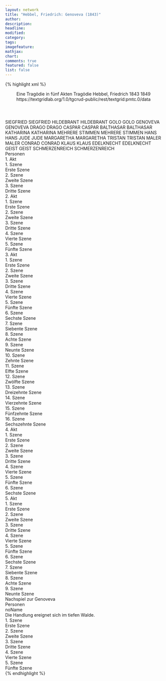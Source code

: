 ```yaml
---
layout: network
title: "Hebbel, Friedrich: Genoveva (1843)"
author:
description:
headline:
modified:
category:
tags:
imagefeature: 
mathjax: 
chart: 
comments: true
featured: false
list: false
---
```

{% highlight xml %}
<?xml-model href="https://raw.githubusercontent.com/DLiNa/project/master/rules/lina.rnc"?><?xml-model href="https://raw.githubusercontent.com/DLiNa/project/master/rules/lina.sch"?>
<play xmlns="http://lina.digital">
  <header>
    <title>Genoveva</title>
    <subtitle>Eine Tragödie in fünf Akten</subtitle>
    <genretitle>Tragödie</genretitle>
    <author>Hebbel, Friedrich</author>
    <date type="print">1843</date>
    <date type="premiere">1849</date>
    <date type="written"/>
    <source>https://textgridlab.org/1.0/tgcrud-public/rest/textgrid:pmtc.0/data</source>
  </header>
  <personae>
    <character>
      <name>SIEGFRIED</name>
      <alias xml:id="siegfried">
        <name>SIEGFRIED</name>
      </alias>
    </character>
    <character>
      <name>HILDEBRANT</name>
      <alias xml:id="hildebrant">
        <name>HILDEBRANT</name>
      </alias>
    </character>
    <character>
      <name>GOLO</name>
      <alias xml:id="golo">
        <name>GOLO</name>
      </alias>
    </character>
    <character>
      <name>GENOVEVA</name>
      <alias xml:id="genoveva">
        <name>GENOVEVA</name>
      </alias>
    </character>
    <character>
      <name>DRAGO</name>
      <alias xml:id="drago">
        <name>DRAGO</name>
      </alias>
    </character>
    <character>
      <name>CASPAR</name>
      <alias xml:id="caspar">
        <name>CASPAR</name>
      </alias>
    </character>
    <character>
      <name>BALTHASAR</name>
      <alias xml:id="balthasar">
        <name>BALTHASAR</name>
      </alias>
    </character>
    <character>
      <name>KATHARINA</name>
      <alias xml:id="katharina">
        <name>KATHARINA</name>
      </alias>
    </character>
    <character>
      <name>MEHRERE STIMMEN</name>
      <alias xml:id="mehrere_stimmen">
        <name>MEHRERE STIMMEN</name>
      </alias>
    </character>
    <character>
      <name>HANS</name>
      <alias xml:id="hans">
        <name>HANS</name>
      </alias>
    </character>
    <character>
      <name>JUDE</name>
      <alias xml:id="jude">
        <name>JUDE</name>
      </alias>
    </character>
    <character>
      <name>MARGARETHA</name>
      <alias xml:id="margaretha">
        <name>MARGARETHA</name>
      </alias>
    </character>
    <character>
      <name>TRISTAN</name>
      <alias xml:id="tristan">
        <name>TRISTAN</name>
      </alias>
    </character>
    <character>
      <name>MALER</name>
      <alias xml:id="maler">
        <name>MALER</name>
      </alias>
    </character>
    <character>
      <name>CONRAD</name>
      <alias xml:id="conrad">
        <name>CONRAD</name>
      </alias>
    </character>
    <character>
      <name>KLAUS</name>
      <alias xml:id="klaus">
        <name>KLAUS</name>
      </alias>
    </character>
    <character>
      <name>EDELKNECHT</name>
      <alias xml:id="edelknecht">
        <name>EDELKNECHT</name>
      </alias>
    </character>
    <character>
      <name>GEIST</name>
      <alias xml:id="geist">
        <name>GEIST</name>
      </alias>
    </character>
    <character>
      <name>SCHMERZENREICH</name>
      <alias xml:id="schmerzenreich">
        <name>SCHMERZENREICH</name>
      </alias>
    </character>
  </personae>
  <text>
    <div>
      <head>Personen</head>
    </div>
    <div>
      <head>1. Akt</head>
      <div>
        <head>1. Szene</head>
        <div>
          <head>Erste Szene</head>
          <sp who="#siegfried">
            <amount n="9" unit="speech_acts"/>
            <amount n="379" unit="words"/>
            <amount n="50" unit="lines"/>
            <amount n="1953" unit="chars"/>
          </sp>
          <sp who="#hildebrant">
            <amount n="2" unit="speech_acts"/>
            <amount n="121" unit="words"/>
            <amount n="15" unit="lines"/>
            <amount n="628" unit="chars"/>
          </sp>
          <sp who="#golo">
            <amount n="6" unit="speech_acts"/>
            <amount n="447" unit="words"/>
            <amount n="58" unit="lines"/>
            <amount n="2293" unit="chars"/>
          </sp>
        </div>
      </div>
      <div>
        <head>2. Szene</head>
        <div>
          <head>Zweite Szene</head>
          <sp who="#genoveva">
            <amount n="22" unit="speech_acts"/>
            <amount n="810" unit="words"/>
            <amount n="105" unit="lines"/>
            <amount n="4163" unit="chars"/>
          </sp>
          <sp who="#siegfried">
            <amount n="18" unit="speech_acts"/>
            <amount n="605" unit="words"/>
            <amount n="83" unit="lines"/>
            <amount n="3221" unit="chars"/>
          </sp>
          <sp who="#golo">
            <amount n="15" unit="speech_acts"/>
            <amount n="738" unit="words"/>
            <amount n="98" unit="lines"/>
            <amount n="3833" unit="chars"/>
          </sp>
        </div>
      </div>
      <div>
        <head>3. Szene</head>
        <div>
          <head>Dritte Szene</head>
          <sp who="#drago">
            <amount n="6" unit="speech_acts"/>
            <amount n="287" unit="words"/>
            <amount n="37" unit="lines"/>
            <amount n="1468" unit="chars"/>
          </sp>
          <sp who="#genoveva">
            <amount n="5" unit="speech_acts"/>
            <amount n="51" unit="words"/>
            <amount n="7" unit="lines"/>
            <amount n="244" unit="chars"/>
          </sp>
          <sp who="#golo">
            <amount n="7" unit="speech_acts"/>
            <amount n="340" unit="words"/>
            <amount n="48" unit="lines"/>
            <amount n="1762" unit="chars"/>
          </sp>
        </div>
      </div>
    </div>
    <div>
      <head>2. Akt</head>
      <div>
        <head>1. Szene</head>
        <div>
          <head>Erste Szene</head>
          <sp who="#caspar">
            <amount n="4" unit="speech_acts"/>
            <amount n="36" unit="words"/>
            <amount n="7" unit="lines"/>
            <amount n="189" unit="chars"/>
          </sp>
          <sp who="#balthasar">
            <amount n="3" unit="speech_acts"/>
            <amount n="206" unit="words"/>
            <amount n="28" unit="lines"/>
            <amount n="1050" unit="chars"/>
          </sp>
        </div>
      </div>
      <div>
        <head>2. Szene</head>
        <div>
          <head>Zweite Szene</head>
          <sp who="#golo">
            <amount n="2" unit="speech_acts"/>
            <amount n="345" unit="words"/>
            <amount n="46" unit="lines"/>
            <amount n="1790" unit="chars"/>
          </sp>
          <sp who="#caspar">
            <amount n="1" unit="speech_acts"/>
            <amount n="3" unit="words"/>
            <amount n="1" unit="lines"/>
            <amount n="16" unit="chars"/>
          </sp>
        </div>
      </div>
      <div>
        <head>3. Szene</head>
        <div>
          <head>Dritte Szene</head>
          <sp who="#katharina">
            <amount n="9" unit="speech_acts"/>
            <amount n="187" unit="words"/>
            <amount n="27" unit="lines"/>
            <amount n="944" unit="chars"/>
          </sp>
          <sp who="#golo">
            <amount n="9" unit="speech_acts"/>
            <amount n="199" unit="words"/>
            <amount n="33" unit="lines"/>
            <amount n="1110" unit="chars"/>
          </sp>
        </div>
      </div>
      <div>
        <head>4. Szene</head>
        <div>
          <head>Vierte Szene</head>
          <sp who="#golo">
            <amount n="15" unit="speech_acts"/>
            <amount n="999" unit="words"/>
            <amount n="137" unit="lines"/>
            <amount n="5304" unit="chars"/>
          </sp>
          <sp who="#genoveva">
            <amount n="14" unit="speech_acts"/>
            <amount n="822" unit="words"/>
            <amount n="113" unit="lines"/>
            <amount n="4417" unit="chars"/>
          </sp>
        </div>
      </div>
      <div>
        <head>5. Szene</head>
        <div>
          <head>Fünfte Szene</head>
          <sp who="#mehrere_stimmen">
            <amount n="1" unit="speech_acts"/>
            <amount n="4" unit="words"/>
            <amount n="1" unit="lines"/>
            <amount n="17" unit="chars"/>
          </sp>
          <sp who="#golo">
            <amount n="9" unit="speech_acts"/>
            <amount n="443" unit="words"/>
            <amount n="59" unit="lines"/>
            <amount n="2297" unit="chars"/>
          </sp>
          <sp who="#balthasar">
            <amount n="7" unit="speech_acts"/>
            <amount n="110" unit="words"/>
            <amount n="18" unit="lines"/>
            <amount n="603" unit="chars"/>
          </sp>
          <sp who="#katharina">
            <amount n="4" unit="speech_acts"/>
            <amount n="54" unit="words"/>
            <amount n="8" unit="lines"/>
            <amount n="274" unit="chars"/>
          </sp>
          <sp who="#hans">
            <amount n="2" unit="speech_acts"/>
            <amount n="19" unit="words"/>
            <amount n="3" unit="lines"/>
            <amount n="90" unit="chars"/>
          </sp>
          <sp who="#jude">
            <amount n="6" unit="speech_acts"/>
            <amount n="465" unit="words"/>
            <amount n="58" unit="lines"/>
            <amount n="2492" unit="chars"/>
          </sp>
          <sp who="#genoveva">
            <amount n="1" unit="speech_acts"/>
          </sp>
        </div>
      </div>
    </div>
    <div>
      <head>3. Akt</head>
      <div>
        <head>1. Szene</head>
        <div>
          <head>Erste Szene</head>
          <sp who="#margaretha">
            <amount n="9" unit="speech_acts"/>
            <amount n="281" unit="words"/>
            <amount n="40" unit="lines"/>
            <amount n="1484" unit="chars"/>
          </sp>
          <sp who="#katharina">
            <amount n="8" unit="speech_acts"/>
            <amount n="45" unit="words"/>
            <amount n="11" unit="lines"/>
            <amount n="235" unit="chars"/>
          </sp>
        </div>
      </div>
      <div>
        <head>2. Szene</head>
        <div>
          <head>Zweite Szene</head>
          <sp who="#genoveva">
            <amount n="4" unit="speech_acts"/>
            <amount n="104" unit="words"/>
            <amount n="15" unit="lines"/>
            <amount n="518" unit="chars"/>
          </sp>
          <sp who="#margaretha">
            <amount n="9" unit="speech_acts"/>
            <amount n="474" unit="words"/>
            <amount n="65" unit="lines"/>
            <amount n="2459" unit="chars"/>
          </sp>
          <sp who="#katharina">
            <amount n="5" unit="speech_acts"/>
            <amount n="46" unit="words"/>
            <amount n="8" unit="lines"/>
            <amount n="225" unit="chars"/>
          </sp>
        </div>
      </div>
      <div>
        <head>3. Szene</head>
        <div>
          <head>Dritte Szene</head>
          <sp who="#katharina">
            <amount n="4" unit="speech_acts"/>
            <amount n="24" unit="words"/>
            <amount n="5" unit="lines"/>
            <amount n="110" unit="chars"/>
          </sp>
          <sp who="#margaretha">
            <amount n="4" unit="speech_acts"/>
            <amount n="121" unit="words"/>
            <amount n="18" unit="lines"/>
            <amount n="651" unit="chars"/>
          </sp>
          <sp who="#genoveva">
            <amount n="4" unit="speech_acts"/>
            <amount n="63" unit="words"/>
            <amount n="9" unit="lines"/>
            <amount n="320" unit="chars"/>
          </sp>
          <sp who="#drago">
            <amount n="2" unit="speech_acts"/>
            <amount n="11" unit="words"/>
            <amount n="2" unit="lines"/>
            <amount n="55" unit="chars"/>
          </sp>
        </div>
      </div>
      <div>
        <head>4. Szene</head>
        <div>
          <head>Vierte Szene</head>
          <sp who="#golo">
            <amount n="6" unit="speech_acts"/>
            <amount n="199" unit="words"/>
            <amount n="28" unit="lines"/>
            <amount n="1035" unit="chars"/>
          </sp>
          <sp who="#genoveva">
            <amount n="3" unit="speech_acts"/>
            <amount n="35" unit="words"/>
            <amount n="7" unit="lines"/>
            <amount n="182" unit="chars"/>
          </sp>
          <sp who="#drago">
            <amount n="1" unit="speech_acts"/>
          </sp>
          <sp who="#margaretha">
            <amount n="16" unit="speech_acts"/>
            <amount n="206" unit="words"/>
            <amount n="35" unit="lines"/>
            <amount n="1039" unit="chars"/>
          </sp>
          <sp who="#katharina">
            <amount n="16" unit="speech_acts"/>
            <amount n="102" unit="words"/>
            <amount n="20" unit="lines"/>
            <amount n="495" unit="chars"/>
          </sp>
        </div>
      </div>
      <div>
        <head>5. Szene</head>
        <div>
          <head>Fünfte Szene</head>
          <sp who="#caspar">
            <amount n="2" unit="speech_acts"/>
            <amount n="13" unit="words"/>
            <amount n="3" unit="lines"/>
            <amount n="72" unit="chars"/>
          </sp>
          <sp who="#golo">
            <amount n="2" unit="speech_acts"/>
            <amount n="111" unit="words"/>
            <amount n="13" unit="lines"/>
            <amount n="546" unit="chars"/>
          </sp>
        </div>
      </div>
      <div>
        <head>6. Szene</head>
        <div>
          <head>Sechste Szene</head>
          <sp who="#genoveva">
            <amount n="1" unit="speech_acts"/>
            <amount n="52" unit="words"/>
            <amount n="7" unit="lines"/>
            <amount n="291" unit="chars"/>
          </sp>
        </div>
      </div>
      <div>
        <head>7. Szene</head>
        <div>
          <head>Siebente Szene</head>
          <sp who="#golo">
            <amount n="2" unit="speech_acts"/>
            <amount n="8" unit="words"/>
            <amount n="1" unit="lines"/>
            <amount n="44" unit="chars"/>
          </sp>
          <sp who="#genoveva">
            <amount n="2" unit="speech_acts"/>
            <amount n="31" unit="words"/>
            <amount n="4" unit="lines"/>
            <amount n="159" unit="chars"/>
          </sp>
        </div>
      </div>
      <div>
        <head>8. Szene</head>
        <div>
          <head>Achte Szene</head>
          <sp who="#tristan">
            <amount n="15" unit="speech_acts"/>
            <amount n="1031" unit="words"/>
            <amount n="139" unit="lines"/>
            <amount n="5441" unit="chars"/>
          </sp>
          <sp who="#genoveva">
            <amount n="12" unit="speech_acts"/>
            <amount n="121" unit="words"/>
            <amount n="21" unit="lines"/>
            <amount n="661" unit="chars"/>
          </sp>
          <sp who="#golo">
            <amount n="2" unit="speech_acts"/>
            <amount n="35" unit="words"/>
            <amount n="5" unit="lines"/>
            <amount n="191" unit="chars"/>
          </sp>
        </div>
      </div>
      <div>
        <head>9. Szene</head>
        <div>
          <head>Neunte Szene</head>
          <sp who="#katharina">
            <amount n="2" unit="speech_acts"/>
            <amount n="11" unit="words"/>
            <amount n="2" unit="lines"/>
            <amount n="55" unit="chars"/>
          </sp>
          <sp who="#genoveva">
            <amount n="1" unit="speech_acts"/>
            <amount n="4" unit="words"/>
            <amount n="1" unit="lines"/>
            <amount n="13" unit="chars"/>
          </sp>
        </div>
      </div>
      <div>
        <head>10. Szene</head>
        <div>
          <head>Zehnte Szene</head>
          <sp who="#genoveva">
            <amount n="23" unit="speech_acts"/>
            <amount n="286" unit="words"/>
            <amount n="45" unit="lines"/>
            <amount n="1474" unit="chars"/>
          </sp>
          <sp who="#maler">
            <amount n="6" unit="speech_acts"/>
            <amount n="118" unit="words"/>
            <amount n="18" unit="lines"/>
            <amount n="632" unit="chars"/>
          </sp>
          <sp who="#golo">
            <amount n="18" unit="speech_acts"/>
            <amount n="1483" unit="words"/>
            <amount n="191" unit="lines"/>
            <amount n="7559" unit="chars"/>
          </sp>
          <sp who="#katharina">
            <amount n="5" unit="speech_acts"/>
            <amount n="34" unit="words"/>
            <amount n="5" unit="lines"/>
            <amount n="165" unit="chars"/>
          </sp>
        </div>
      </div>
      <div>
        <head>11. Szene</head>
        <div>
          <head>Elfte Szene</head>
          <sp who="#katharina">
            <amount n="12" unit="speech_acts"/>
            <amount n="114" unit="words"/>
            <amount n="18" unit="lines"/>
            <amount n="568" unit="chars"/>
          </sp>
          <sp who="#golo">
            <amount n="12" unit="speech_acts"/>
            <amount n="67" unit="words"/>
            <amount n="16" unit="lines"/>
            <amount n="341" unit="chars"/>
          </sp>
          <sp who="#margaretha">
            <amount n="13" unit="speech_acts"/>
            <amount n="635" unit="words"/>
            <amount n="85" unit="lines"/>
            <amount n="3237" unit="chars"/>
          </sp>
          <sp who="#drago">
            <amount n="1" unit="speech_acts"/>
          </sp>
        </div>
      </div>
      <div>
        <head>12. Szene</head>
        <div>
          <head>Zwölfte Szene</head>
          <sp who="#golo">
            <amount n="14" unit="speech_acts"/>
            <amount n="523" unit="words"/>
            <amount n="70" unit="lines"/>
            <amount n="2763" unit="chars"/>
          </sp>
          <sp who="#drago">
            <amount n="14" unit="speech_acts"/>
            <amount n="271" unit="words"/>
            <amount n="37" unit="lines"/>
            <amount n="1365" unit="chars"/>
          </sp>
        </div>
      </div>
      <div>
        <head>13. Szene</head>
        <div>
          <head>Dreizehnte Szene</head>
          <sp who="#golo">
            <amount n="2" unit="speech_acts"/>
            <amount n="19" unit="words"/>
            <amount n="4" unit="lines"/>
            <amount n="99" unit="chars"/>
          </sp>
          <sp who="#margaretha">
            <amount n="1" unit="speech_acts"/>
            <amount n="14" unit="words"/>
            <amount n="2" unit="lines"/>
            <amount n="64" unit="chars"/>
          </sp>
        </div>
      </div>
      <div>
        <head>14. Szene</head>
        <div>
          <head>Vierzehnte Szene</head>
          <sp who="#golo">
            <amount n="12" unit="speech_acts"/>
            <amount n="119" unit="words"/>
            <amount n="20" unit="lines"/>
            <amount n="580" unit="chars"/>
          </sp>
          <sp who="#conrad">
            <amount n="14" unit="speech_acts"/>
            <amount n="228" unit="words"/>
            <amount n="35" unit="lines"/>
            <amount n="1078" unit="chars"/>
          </sp>
          <sp who="#margaretha">
            <amount n="9" unit="speech_acts"/>
            <amount n="163" unit="words"/>
            <amount n="27" unit="lines"/>
            <amount n="865" unit="chars"/>
          </sp>
          <sp who="#klaus">
            <amount n="5" unit="speech_acts"/>
            <amount n="30" unit="words"/>
            <amount n="7" unit="lines"/>
            <amount n="129" unit="chars"/>
          </sp>
          <sp who="#hans">
            <amount n="17" unit="speech_acts"/>
            <amount n="295" unit="words"/>
            <amount n="47" unit="lines"/>
            <amount n="1503" unit="chars"/>
          </sp>
          <sp who="#caspar">
            <amount n="10" unit="speech_acts"/>
            <amount n="198" unit="words"/>
            <amount n="30" unit="lines"/>
            <amount n="993" unit="chars"/>
          </sp>
          <sp who="#balthasar">
            <amount n="4" unit="speech_acts"/>
            <amount n="77" unit="words"/>
            <amount n="14" unit="lines"/>
            <amount n="388" unit="chars"/>
          </sp>
          <sp who="#katharina">
            <amount n="6" unit="speech_acts"/>
            <amount n="43" unit="words"/>
            <amount n="9" unit="lines"/>
            <amount n="203" unit="chars"/>
          </sp>
        </div>
      </div>
      <div>
        <head>15. Szene</head>
        <div>
          <head>Fünfzehnte Szene</head>
          <sp who="#genoveva">
            <amount n="1" unit="speech_acts"/>
            <amount n="62" unit="words"/>
            <amount n="7" unit="lines"/>
            <amount n="298" unit="chars"/>
          </sp>
        </div>
      </div>
      <div>
        <head>16. Szene</head>
        <div>
          <head>Sechszehnte Szene</head>
          <sp who="#golo">
            <amount n="5" unit="speech_acts"/>
            <amount n="71" unit="words"/>
            <amount n="9" unit="lines"/>
            <amount n="358" unit="chars"/>
          </sp>
          <sp who="#genoveva">
            <amount n="7" unit="speech_acts"/>
            <amount n="76" unit="words"/>
            <amount n="11" unit="lines"/>
            <amount n="376" unit="chars"/>
          </sp>
          <sp who="#hans">
            <amount n="1" unit="speech_acts"/>
            <amount n="5" unit="words"/>
            <amount n="1" unit="lines"/>
            <amount n="19" unit="chars"/>
          </sp>
          <sp who="#balthasar">
            <amount n="4" unit="speech_acts"/>
            <amount n="136" unit="words"/>
            <amount n="18" unit="lines"/>
            <amount n="665" unit="chars"/>
          </sp>
          <sp who="#conrad">
            <amount n="2" unit="speech_acts"/>
            <amount n="26" unit="words"/>
            <amount n="3" unit="lines"/>
            <amount n="109" unit="chars"/>
          </sp>
          <sp who="#caspar">
            <amount n="4" unit="speech_acts"/>
            <amount n="49" unit="words"/>
            <amount n="9" unit="lines"/>
            <amount n="260" unit="chars"/>
          </sp>
          <sp who="#katharina">
            <amount n="1" unit="speech_acts"/>
            <amount n="5" unit="words"/>
            <amount n="1" unit="lines"/>
            <amount n="28" unit="chars"/>
          </sp>
          <sp who="#drago">
            <amount n="1" unit="speech_acts"/>
            <amount n="3" unit="words"/>
            <amount n="1" unit="lines"/>
            <amount n="11" unit="chars"/>
          </sp>
          <sp who="#margaretha">
            <amount n="2" unit="speech_acts"/>
            <amount n="27" unit="words"/>
            <amount n="4" unit="lines"/>
            <amount n="136" unit="chars"/>
          </sp>
        </div>
      </div>
    </div>
    <div>
      <head>4. Akt</head>
      <div>
        <head>1. Szene</head>
        <div>
          <head>Erste Szene</head>
          <sp who="#katharina">
            <amount n="11" unit="speech_acts"/>
            <amount n="614" unit="words"/>
            <amount n="75" unit="lines"/>
            <amount n="2990" unit="chars"/>
          </sp>
          <sp who="#golo">
            <amount n="10" unit="speech_acts"/>
            <amount n="1100" unit="words"/>
            <amount n="142" unit="lines"/>
            <amount n="5655" unit="chars"/>
          </sp>
        </div>
      </div>
      <div>
        <head>2. Szene</head>
        <div>
          <head>Zweite Szene</head>
          <sp who="#caspar">
            <amount n="12" unit="speech_acts"/>
            <amount n="551" unit="words"/>
            <amount n="74" unit="lines"/>
            <amount n="2878" unit="chars"/>
          </sp>
          <sp who="#katharina">
            <amount n="9" unit="speech_acts"/>
            <amount n="118" unit="words"/>
            <amount n="19" unit="lines"/>
            <amount n="614" unit="chars"/>
          </sp>
          <sp who="#golo">
            <amount n="6" unit="speech_acts"/>
            <amount n="184" unit="words"/>
            <amount n="26" unit="lines"/>
            <amount n="973" unit="chars"/>
          </sp>
        </div>
      </div>
      <div>
        <head>3. Szene</head>
        <div>
          <head>Dritte Szene</head>
          <sp who="#edelknecht">
            <amount n="1" unit="speech_acts"/>
            <amount n="142" unit="words"/>
            <amount n="17" unit="lines"/>
            <amount n="671" unit="chars"/>
          </sp>
        </div>
      </div>
      <div>
        <head>4. Szene</head>
        <div>
          <head>Vierte Szene</head>
          <sp who="#golo">
            <amount n="2" unit="speech_acts"/>
            <amount n="24" unit="words"/>
            <amount n="4" unit="lines"/>
            <amount n="138" unit="chars"/>
          </sp>
          <sp who="#edelknecht">
            <amount n="1" unit="speech_acts"/>
            <amount n="4" unit="words"/>
            <amount n="1" unit="lines"/>
            <amount n="13" unit="chars"/>
          </sp>
          <sp who="#siegfried">
            <amount n="1" unit="speech_acts"/>
            <amount n="3" unit="words"/>
            <amount n="1" unit="lines"/>
            <amount n="11" unit="chars"/>
          </sp>
        </div>
      </div>
      <div>
        <head>5. Szene</head>
        <div>
          <head>Fünfte Szene</head>
          <sp who="#siegfried">
            <amount n="25" unit="speech_acts"/>
            <amount n="848" unit="words"/>
            <amount n="117" unit="lines"/>
            <amount n="4250" unit="chars"/>
          </sp>
          <sp who="#golo">
            <amount n="24" unit="speech_acts"/>
            <amount n="671" unit="words"/>
            <amount n="94" unit="lines"/>
            <amount n="3409" unit="chars"/>
          </sp>
          <sp who="#edelknecht">
            <amount n="1" unit="speech_acts"/>
            <amount n="2" unit="words"/>
            <amount n="1" unit="lines"/>
            <amount n="9" unit="chars"/>
          </sp>
        </div>
      </div>
      <div>
        <head>6. Szene</head>
        <div>
          <head>Sechste Szene</head>
          <sp who="#margaretha">
            <amount n="29" unit="speech_acts"/>
            <amount n="1625" unit="words"/>
            <amount n="219" unit="lines"/>
            <amount n="8357" unit="chars"/>
          </sp>
          <sp who="#siegfried">
            <amount n="26" unit="speech_acts"/>
            <amount n="1315" unit="words"/>
            <amount n="179" unit="lines"/>
            <amount n="6891" unit="chars"/>
          </sp>
          <sp who="#golo">
            <amount n="13" unit="speech_acts"/>
            <amount n="84" unit="words"/>
            <amount n="15" unit="lines"/>
            <amount n="394" unit="chars"/>
          </sp>
          <sp who="#geist">
            <amount n="6" unit="speech_acts"/>
            <amount n="333" unit="words"/>
            <amount n="47" unit="lines"/>
            <amount n="1792" unit="chars"/>
          </sp>
        </div>
      </div>
    </div>
    <div>
      <head>5. Akt</head>
      <div>
        <head>1. Szene</head>
        <div>
          <head>Erste Szene</head>
          <sp who="#golo">
            <amount n="29" unit="speech_acts"/>
            <amount n="747" unit="words"/>
            <amount n="108" unit="lines"/>
            <amount n="3867" unit="chars"/>
          </sp>
          <sp who="#balthasar">
            <amount n="22" unit="speech_acts"/>
            <amount n="227" unit="words"/>
            <amount n="40" unit="lines"/>
            <amount n="1135" unit="chars"/>
          </sp>
          <sp who="#hans">
            <amount n="17" unit="speech_acts"/>
            <amount n="130" unit="words"/>
            <amount n="25" unit="lines"/>
            <amount n="622" unit="chars"/>
          </sp>
          <sp who="#hans #balthasar">
            <amount n="1" unit="speech_acts"/>
            <amount n="3" unit="words"/>
            <amount n="1" unit="lines"/>
            <amount n="15" unit="chars"/>
          </sp>
        </div>
      </div>
      <div>
        <head>2. Szene</head>
        <div>
          <head>Zweite Szene</head>
          <sp who="#katharina">
            <amount n="2" unit="speech_acts"/>
            <amount n="6" unit="words"/>
            <amount n="2" unit="lines"/>
            <amount n="28" unit="chars"/>
          </sp>
          <sp who="#golo">
            <amount n="2" unit="speech_acts"/>
            <amount n="20" unit="words"/>
            <amount n="3" unit="lines"/>
            <amount n="93" unit="chars"/>
          </sp>
        </div>
      </div>
      <div>
        <head>3. Szene</head>
        <div>
          <head>Dritte Szene</head>
          <sp who="#genoveva">
            <amount n="25" unit="speech_acts"/>
            <amount n="482" unit="words"/>
            <amount n="67" unit="lines"/>
            <amount n="2475" unit="chars"/>
          </sp>
          <sp who="#golo">
            <amount n="24" unit="speech_acts"/>
            <amount n="242" unit="words"/>
            <amount n="37" unit="lines"/>
            <amount n="1240" unit="chars"/>
          </sp>
          <sp who="#katharina">
            <amount n="1" unit="speech_acts"/>
          </sp>
        </div>
      </div>
      <div>
        <head>4. Szene</head>
        <div>
          <head>Vierte Szene</head>
          <sp who="#hans">
            <amount n="8" unit="speech_acts"/>
            <amount n="84" unit="words"/>
            <amount n="14" unit="lines"/>
            <amount n="416" unit="chars"/>
          </sp>
          <sp who="#golo">
            <amount n="14" unit="speech_acts"/>
            <amount n="161" unit="words"/>
            <amount n="29" unit="lines"/>
            <amount n="895" unit="chars"/>
          </sp>
          <sp who="#balthasar">
            <amount n="7" unit="speech_acts"/>
            <amount n="58" unit="words"/>
            <amount n="11" unit="lines"/>
            <amount n="265" unit="chars"/>
          </sp>
          <sp who="#genoveva">
            <amount n="3" unit="speech_acts"/>
            <amount n="19" unit="words"/>
            <amount n="3" unit="lines"/>
            <amount n="82" unit="chars"/>
          </sp>
        </div>
      </div>
      <div>
        <head>5. Szene</head>
        <div>
          <head>Fünfte Szene</head>
          <sp who="#katharina">
            <amount n="11" unit="speech_acts"/>
            <amount n="131" unit="words"/>
            <amount n="20" unit="lines"/>
            <amount n="648" unit="chars"/>
          </sp>
          <sp who="#golo">
            <amount n="10" unit="speech_acts"/>
            <amount n="75" unit="words"/>
            <amount n="14" unit="lines"/>
            <amount n="367" unit="chars"/>
          </sp>
        </div>
      </div>
      <div>
        <head>6. Szene</head>
        <div>
          <head>Sechste Szene</head>
          <sp who="#hans">
            <amount n="41" unit="speech_acts"/>
            <amount n="484" unit="words"/>
            <amount n="88" unit="lines"/>
            <amount n="2547" unit="chars"/>
          </sp>
          <sp who="#balthasar">
            <amount n="30" unit="speech_acts"/>
            <amount n="408" unit="words"/>
            <amount n="67" unit="lines"/>
            <amount n="2087" unit="chars"/>
          </sp>
          <sp who="#genoveva">
            <amount n="22" unit="speech_acts"/>
            <amount n="332" unit="words"/>
            <amount n="52" unit="lines"/>
            <amount n="1694" unit="chars"/>
          </sp>
          <sp who="#klaus">
            <amount n="16" unit="speech_acts"/>
            <amount n="25" unit="words"/>
            <amount n="11" unit="lines"/>
            <amount n="93" unit="chars"/>
          </sp>
        </div>
      </div>
      <div>
        <head>7. Szene</head>
        <div>
          <head>Siebente Szene</head>
          <sp who="#golo">
            <amount n="1" unit="speech_acts"/>
            <amount n="327" unit="words"/>
            <amount n="44" unit="lines"/>
            <amount n="1706" unit="chars"/>
          </sp>
        </div>
      </div>
      <div>
        <head>8. Szene</head>
        <div>
          <head>Achte Szene</head>
          <sp who="#golo">
            <amount n="17" unit="speech_acts"/>
            <amount n="131" unit="words"/>
            <amount n="27" unit="lines"/>
            <amount n="668" unit="chars"/>
          </sp>
          <sp who="#balthasar">
            <amount n="16" unit="speech_acts"/>
            <amount n="359" unit="words"/>
            <amount n="59" unit="lines"/>
            <amount n="1884" unit="chars"/>
          </sp>
        </div>
      </div>
      <div>
        <head>9. Szene</head>
        <div>
          <head>Neunte Szene</head>
          <sp who="#caspar">
            <amount n="11" unit="speech_acts"/>
            <amount n="156" unit="words"/>
            <amount n="26" unit="lines"/>
            <amount n="763" unit="chars"/>
          </sp>
          <sp who="#siegfried">
            <amount n="9" unit="speech_acts"/>
            <amount n="340" unit="words"/>
            <amount n="51" unit="lines"/>
            <amount n="1836" unit="chars"/>
          </sp>
          <sp who="#golo">
            <amount n="16" unit="speech_acts"/>
            <amount n="355" unit="words"/>
            <amount n="53" unit="lines"/>
            <amount n="1781" unit="chars"/>
          </sp>
        </div>
      </div>
    </div>
    <div>
      <head>Nachspiel zur Genoveva</head>
      <div>
        <head>Personen</head>
        <div>
          <head>noName</head>
          <div>
            <head>Die Handlung ereignet sich im tiefen Walde.</head>
          </div>
        </div>
      </div>
      <div>
        <head>1. Szene</head>
        <div>
          <head>Erste Szene</head>
          <sp who="#genoveva">
            <amount n="1" unit="speech_acts"/>
            <amount n="194" unit="words"/>
            <amount n="24" unit="lines"/>
            <amount n="971" unit="chars"/>
          </sp>
        </div>
      </div>
      <div>
        <head>2. Szene</head>
        <div>
          <head>Zweite Szene</head>
          <sp who="#schmerzenreich">
            <amount n="5" unit="speech_acts"/>
            <amount n="100" unit="words"/>
            <amount n="15" unit="lines"/>
            <amount n="486" unit="chars"/>
          </sp>
          <sp who="#genoveva">
            <amount n="5" unit="speech_acts"/>
            <amount n="118" unit="words"/>
            <amount n="19" unit="lines"/>
            <amount n="625" unit="chars"/>
          </sp>
        </div>
      </div>
      <div>
        <head>3. Szene</head>
        <div>
          <head>Dritte Szene</head>
          <sp who="#siegfried">
            <amount n="24" unit="speech_acts"/>
            <amount n="581" unit="words"/>
            <amount n="92" unit="lines"/>
            <amount n="2898" unit="chars"/>
          </sp>
          <sp who="#caspar">
            <amount n="24" unit="speech_acts"/>
            <amount n="597" unit="words"/>
            <amount n="89" unit="lines"/>
            <amount n="2973" unit="chars"/>
          </sp>
        </div>
      </div>
      <div>
        <head>4. Szene</head>
        <div>
          <head>Vierte Szene</head>
          <sp who="#genoveva">
            <amount n="15" unit="speech_acts"/>
            <amount n="323" unit="words"/>
            <amount n="51" unit="lines"/>
            <amount n="1648" unit="chars"/>
          </sp>
          <sp who="#schmerzenreich">
            <amount n="3" unit="speech_acts"/>
            <amount n="17" unit="words"/>
            <amount n="3" unit="lines"/>
            <amount n="96" unit="chars"/>
          </sp>
          <sp who="#caspar">
            <amount n="5" unit="speech_acts"/>
            <amount n="170" unit="words"/>
            <amount n="23" unit="lines"/>
            <amount n="854" unit="chars"/>
          </sp>
          <sp who="#siegfried">
            <amount n="17" unit="speech_acts"/>
            <amount n="343" unit="words"/>
            <amount n="54" unit="lines"/>
            <amount n="1666" unit="chars"/>
          </sp>
        </div>
      </div>
      <div>
        <head>5. Szene</head>
        <div>
          <head>Fünfte Szene</head>
          <sp who="#conrad">
            <amount n="3" unit="speech_acts"/>
            <amount n="12" unit="words"/>
            <amount n="2" unit="lines"/>
            <amount n="60" unit="chars"/>
          </sp>
          <sp who="#caspar">
            <amount n="2" unit="speech_acts"/>
            <amount n="27" unit="words"/>
            <amount n="4" unit="lines"/>
            <amount n="123" unit="chars"/>
          </sp>
          <sp who="#siegfried">
            <amount n="3" unit="speech_acts"/>
            <amount n="23" unit="words"/>
            <amount n="4" unit="lines"/>
            <amount n="129" unit="chars"/>
          </sp>
          <sp who="#genoveva">
            <amount n="3" unit="speech_acts"/>
            <amount n="33" unit="words"/>
            <amount n="7" unit="lines"/>
            <amount n="173" unit="chars"/>
          </sp>
        </div>
      </div>
    </div>
  </text>
</play>
{% endhighlight %}